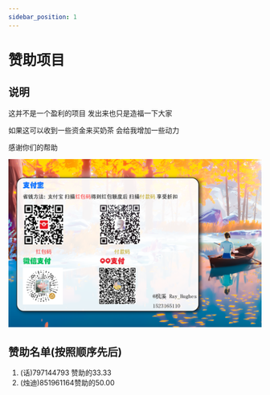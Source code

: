 ```yaml
---
sidebar_position: 1
---
```


# 赞助项目

## 说明
这并不是一个盈利的项目 发出来也只是造福一下大家

如果这可以收到一些资金来买奶茶 会给我增加一些动力

感谢你们的帮助

![img.png](img.png)

## 赞助名单(按照顺序先后)

1. (话)797144793 赞助的33.33
2. (烛迪)851961164赞助的50.00
